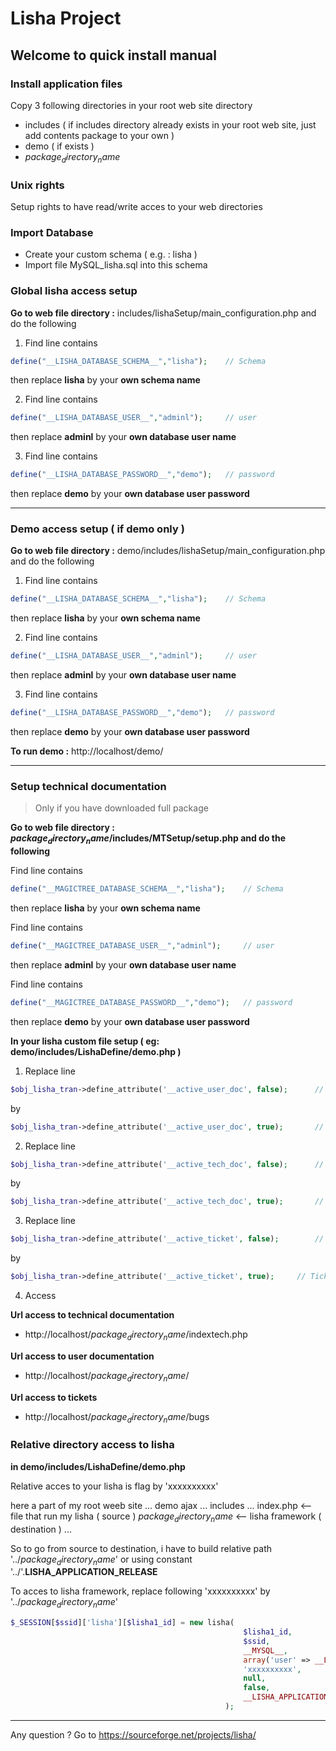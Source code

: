 # Lisha Project

## Welcome to quick install manual

### Install application files

Copy 3 following directories in your root web site directory

- includes ( if includes directory already exists in your root web site, just add contents package to your own )
- demo ( if exists )
- $package_directory_name$

### Unix rights

Setup rights to have read/write acces to your web directories

### Import Database

- Create your custom schema ( e.g. : lisha )
- Import file MySQL_lisha.sql into this schema

### Global lisha access setup

**Go to web file directory :** includes/lishaSetup/main_configuration.php and do the following

1. Find line contains
```php
define("__LISHA_DATABASE_SCHEMA__","lisha");	// Schema
```
then replace **lisha** by your **own schema name**

2. Find line contains
```php
define("__LISHA_DATABASE_USER__","adminl");		// user
```
then replace **adminl** by your **own database user name**

3. Find line contains
```php
define("__LISHA_DATABASE_PASSWORD__","demo");	// password
```
then replace **demo** by your **own database user password**

---

### Demo access setup ( if demo only )

**Go to web file directory :** demo/includes/lishaSetup/main_configuration.php and do the following

1. Find line contains
```php
define("__LISHA_DATABASE_SCHEMA__","lisha");	// Schema
```
then replace **lisha** by your **own schema name**

2. Find line contains
```php
define("__LISHA_DATABASE_USER__","adminl");		// user
```
then replace **adminl** by your **own database user name**

3. Find line contains
```php
define("__LISHA_DATABASE_PASSWORD__","demo");	// password
```
then replace **demo** by your **own database user password**

**To run demo :**
http://localhost/demo/

---

### Setup technical documentation

> Only if you have downloaded full package


**Go to web file directory : $package_directory_name$/includes/MTSetup/setup.php and do the following**

Find line contains
```php
define("__MAGICTREE_DATABASE_SCHEMA__","lisha");	// Schema
```
then
replace **lisha** by your **own schema name**
		
Find line contains
```php
define("__MAGICTREE_DATABASE_USER__","adminl");		// user
```
then
replace **adminl** by your **own database user name**

Find line contains
```php
define("__MAGICTREE_DATABASE_PASSWORD__","demo");	// password
```
then
replace **demo** by your **own database user password**



**In your lisha custom file setup ( eg: demo/includes/LishaDefine/demo.php )**

1. Replace line
```php
$obj_lisha_tran->define_attribute('__active_user_doc', false);		// user documentation button
```
by
```php
$obj_lisha_tran->define_attribute('__active_user_doc', true);		// user documentation button
```

2. Replace line
```php
$obj_lisha_tran->define_attribute('__active_tech_doc', false);		// technical documentation button
```
by
```php
$obj_lisha_tran->define_attribute('__active_tech_doc', true);		// technical documentation button
```

3. Replace line
```php
$obj_lisha_tran->define_attribute('__active_ticket', false);		// Tickets link
```
by
```php
$obj_lisha_tran->define_attribute('__active_ticket', true);		// Tickets link
```

4. Access

**Url access to technical documentation**
- http://localhost/$package_directory_name$/indextech.php

**Url access to user documentation**
- http://localhost/$package_directory_name$/

**Url access to tickets**
- http://localhost/$package_directory_name$/bugs



### Relative directory access to lisha 

**in demo/includes/LishaDefine/demo.php**

Relative acces to your lisha is flag by 'xxxxxxxxxx'

here a part of my root weeb site
...
demo
	ajax
	...
	includes
	...
	index.php <-- file that run my lisha ( source )
$package_directory_name$ <-- lisha framework ( destination )
...

So to go from source to destination, i have to build relative path '../$package_directory_name$' or using constant '../'.__LISHA_APPLICATION_RELEASE__

To acces to lisha framework, replace following 'xxxxxxxxxx' by '../$package_directory_name$'

```php
$_SESSION[$ssid]['lisha'][$lisha1_id] = new lisha(
													$lisha1_id,
													$ssid,
													__MYSQL__,
													array('user' => __LISHA_DATABASE_USER__,'password' => __LISHA_DATABASE_PASSWORD__,'host' => __LISHA_DATABASE_HOST__,'schema' => __LISHA_DATABASE_SCHEMA__),
													'xxxxxxxxxx',
													null,
													false,
													__LISHA_APPLICATION_RELEASE__
												);
```

---

Any question ? Go to https://sourceforge.net/projects/lisha/
